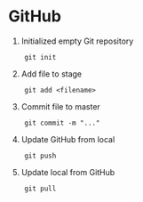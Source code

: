 # GitHub
1. Initialized empty Git repository
```
    git init
```
2. Add file to stage
```
    git add <filename>
```
3. Commit file to master
```
    git commit -m "..."
```
4. Update GitHub from local
```
    git push
```
5. Update local from GitHub
```
    git pull
```
